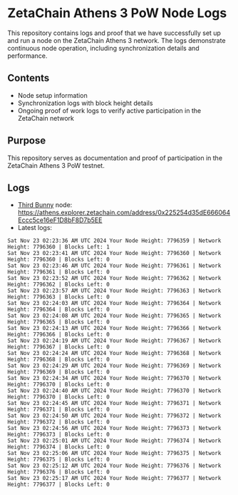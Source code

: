 # ZetaChain Athens 3 PoW Node Logs
This repository contains logs and proof that we have successfully set up and run a node on the ZetaChain Athens 3 network. The logs demonstrate continuous node operation, including synchronization details and performance.

## Contents
- Node setup information
- Synchronization logs with block height details
- Ongoing proof of work logs to verify active participation in the ZetaChain network

## Purpose
This repository serves as documentation and proof of participation in the ZetaChain Athens 3 PoW testnet.

## Logs

- [Third Bunny](https://thirdbunny.xyz/) node: https://athens.explorer.zetachain.com/address/0x225254d35dE666064Eccc5ce16eF1D8bF8D7b5EE
- Latest logs:
```
Sat Nov 23 02:23:36 AM UTC 2024 Your Node Height: 7796359 | Network Height: 7796360 | Blocks Left: 1
Sat Nov 23 02:23:41 AM UTC 2024 Your Node Height: 7796360 | Network Height: 7796360 | Blocks Left: 0
Sat Nov 23 02:23:46 AM UTC 2024 Your Node Height: 7796361 | Network Height: 7796361 | Blocks Left: 0
Sat Nov 23 02:23:52 AM UTC 2024 Your Node Height: 7796362 | Network Height: 7796362 | Blocks Left: 0
Sat Nov 23 02:23:57 AM UTC 2024 Your Node Height: 7796363 | Network Height: 7796363 | Blocks Left: 0
Sat Nov 23 02:24:03 AM UTC 2024 Your Node Height: 7796364 | Network Height: 7796364 | Blocks Left: 0
Sat Nov 23 02:24:08 AM UTC 2024 Your Node Height: 7796365 | Network Height: 7796365 | Blocks Left: 0
Sat Nov 23 02:24:13 AM UTC 2024 Your Node Height: 7796366 | Network Height: 7796366 | Blocks Left: 0
Sat Nov 23 02:24:19 AM UTC 2024 Your Node Height: 7796367 | Network Height: 7796367 | Blocks Left: 0
Sat Nov 23 02:24:24 AM UTC 2024 Your Node Height: 7796368 | Network Height: 7796368 | Blocks Left: 0
Sat Nov 23 02:24:29 AM UTC 2024 Your Node Height: 7796369 | Network Height: 7796369 | Blocks Left: 0
Sat Nov 23 02:24:34 AM UTC 2024 Your Node Height: 7796370 | Network Height: 7796370 | Blocks Left: 0
Sat Nov 23 02:24:40 AM UTC 2024 Your Node Height: 7796370 | Network Height: 7796370 | Blocks Left: 0
Sat Nov 23 02:24:45 AM UTC 2024 Your Node Height: 7796371 | Network Height: 7796371 | Blocks Left: 0
Sat Nov 23 02:24:50 AM UTC 2024 Your Node Height: 7796372 | Network Height: 7796372 | Blocks Left: 0
Sat Nov 23 02:24:56 AM UTC 2024 Your Node Height: 7796373 | Network Height: 7796373 | Blocks Left: 0
Sat Nov 23 02:25:01 AM UTC 2024 Your Node Height: 7796374 | Network Height: 7796374 | Blocks Left: 0
Sat Nov 23 02:25:06 AM UTC 2024 Your Node Height: 7796375 | Network Height: 7796375 | Blocks Left: 0
Sat Nov 23 02:25:12 AM UTC 2024 Your Node Height: 7796376 | Network Height: 7796376 | Blocks Left: 0
Sat Nov 23 02:25:17 AM UTC 2024 Your Node Height: 7796377 | Network Height: 7796377 | Blocks Left: 0
```
